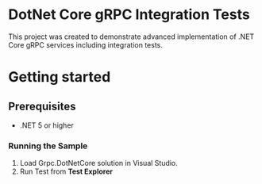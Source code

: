 # DotNet Core gRPC Integration Tests
This project was created to demonstrate advanced implementation of .NET Core gRPC services including integration tests.

# Getting started

## Prerequisites
* .NET 5 or higher

### Running the Sample
1.  Load Grpc.DotNetCore solution in Visual Studio.
2.  Run Test from **Test Explorer**
